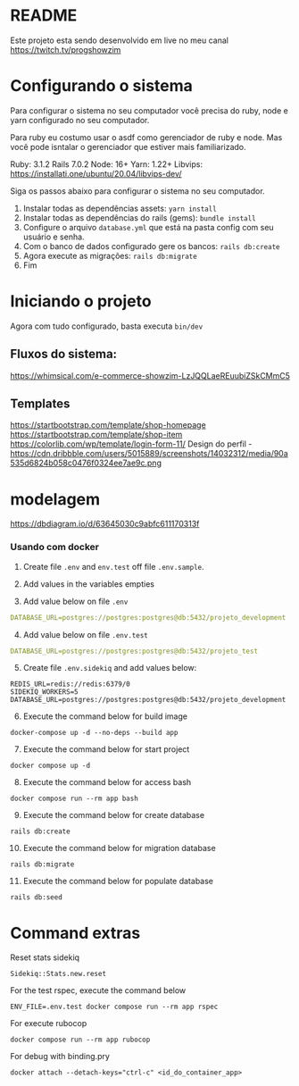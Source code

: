 # README

Este projeto esta sendo desenvolvido em live no meu canal https://twitch.tv/progshowzim

# Configurando o sistema
Para configurar o sistema no seu computador você precisa do ruby, node e yarn configurado no seu computador.

Para ruby eu costumo usar o asdf como gerenciador de ruby e node. Mas você pode isntalar o gerenciador que estiver mais familiarizado.

Ruby: 3.1.2
Rails 7.0.2
Node: 16+
Yarn: 1.22+
Libvips: https://installati.one/ubuntu/20.04/libvips-dev/

Siga os passos abaixo para configurar o sistema no seu computador.
1. Instalar todas as dependências assets: `yarn install`
2. Instalar todas as dependências do rails (gems): `bundle install`
3. Configure o arquivo `database.yml` que está na pasta config com seu usuário e senha.
4. Com o banco de dados configurado gere os bancos: `rails db:create`
5. Agora execute as migrações: `rails db:migrate`
6. Fim

# Iniciando o projeto
Agora com tudo configurado, basta executa `bin/dev`

## Fluxos do sistema:
https://whimsical.com/e-commerce-showzim-LzJQQLaeREuubiZSkCMmC5

## Templates

https://startbootstrap.com/template/shop-homepage
https://startbootstrap.com/template/shop-item
https://colorlib.com/wp/template/login-form-11/
Design do perfil - https://cdn.dribbble.com/users/5015889/screenshots/14032312/media/90a535d6824b058c0476f0324ee7ae9c.png

# modelagem
https://dbdiagram.io/d/63645030c9abfc611170313f

### Usando com docker

1. Create file `.env` and `env.test` off file `.env.sample`.

2. Add values in the variables empties

3. Add value below on file `.env`

```yml
DATABASE_URL=postgres://postgres:postgres@db:5432/projeto_development
```

4. Add value below on file `.env.test`

```yml
DATABASE_URL=postgres://postgres:postgres@db:5432/projeto_test
```

5. Create file `.env.sidekiq` and add values below:
```
REDIS_URL=redis://redis:6379/0
SIDEKIQ_WORKERS=5
DATABASE_URL=postgres://postgres:postgres@db:5432/projeto_development
```
6. Execute the command below for build image
```
docker-compose up -d --no-deps --build app
```
7. Execute the command below for start project
```
docker compose up -d
```
8. Execute the command below for access bash
```
docker compose run --rm app bash
```
9. Execute the command below for create database
```
rails db:create
```
10. Execute the command below for migration database
```
rails db:migrate
```
11. Execute the command below for populate database
```
rails db:seed
```

# Command extras
Reset stats sidekiq
```
Sidekiq::Stats.new.reset
```
For the test rspec, execute the command below
```
ENV_FILE=.env.test docker compose run --rm app rspec
```
For execute rubocop
```
docker compose run --rm app rubocop
```
For debug with binding.pry
```
docker attach --detach-keys="ctrl-c" <id_do_container_app>
```